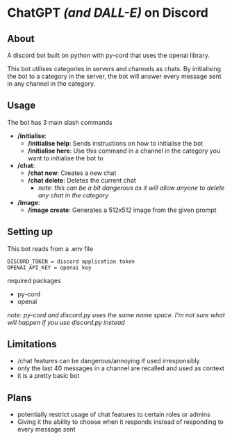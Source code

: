 # ChatGPT *(and DALL-E)* on Discord

## About
A discord bot built on python with py-cord that uses the openai library.

This bot utilises categories in servers and channels as chats. By initialising the bot to a category in the server, the bot will answer every message sent in any channel in the category.

## Usage

The bot has 3 main slash commands

- **/initialise**: 
    - **/initialise help**: Sends instructions on how to initialise the bot
    - **/initialise here**: Use this command in a channel in the category you want to initialise the bot to
- **/chat**:
    - **/chat new**: Creates a new chat
    - **/chat delete**: Deletes the current chat
        - *note: this can be a bit dangerous as it will allow anyone to delete any chat in the category*
- **/image**:
    - **/image create**: Generates a 512x512 image from the given prompt

## Setting up
This bot reads from a .env file

```
DISCORD_TOKEN = discord application token
OPENAI_API_KEY = openai key
```

required packages
- py-cord
- openai

*note: py-cord and discord.py uses the same name space. I'm not sure what will happen if you use discord.py instead*

## Limitations

- /chat features can be dangerous/annoying if used irresponsibly
- only the last 40 messages in a channel are recalled and used as context
- it is a pretty basic bot

## Plans

- potentially restrict usage of chat features to certain roles or admins
- Giving it the ability to choose when it responds instead of responding to every message sent
